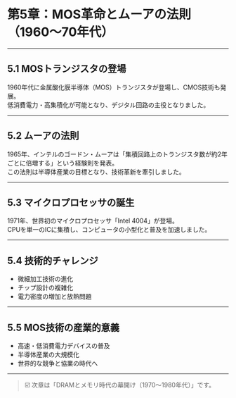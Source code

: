 # 第5章：MOS革命とムーアの法則（1960〜70年代）

---

## 5.1 MOSトランジスタの登場

1960年代に金属酸化膜半導体（MOS）トランジスタが登場し、CMOS技術も発展。  
低消費電力・高集積化が可能となり、デジタル回路の主役となりました。

---

## 5.2 ムーアの法則

1965年、インテルのゴードン・ムーアは「集積回路上のトランジスタ数が約2年ごとに倍増する」という経験則を発表。  
この法則は半導体産業の目標となり、技術革新を牽引しました。

---

## 5.3 マイクロプロセッサの誕生

1971年、世界初のマイクロプロセッサ「Intel 4004」が登場。  
CPUを単一のICに集積し、コンピュータの小型化と普及を加速しました。

---

## 5.4 技術的チャレンジ

- 微細加工技術の進化  
- チップ設計の複雑化  
- 電力密度の増加と放熱問題

---

## 5.5 MOS技術の産業的意義

- 高速・低消費電力デバイスの普及  
- 半導体産業の大規模化  
- 世界的な競争と協業の時代へ

---

> ☑️ 次章は「DRAMとメモリ時代の幕開け（1970〜1980年代）」です。
